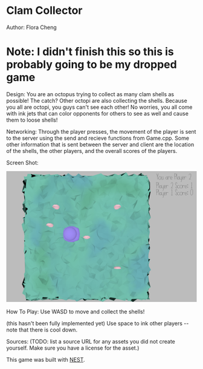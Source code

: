 # Clam Collector

Author: Flora Cheng

# Note: I didn't finish this so this is probably going to be my dropped game

Design: You are an octopus trying to collect as many clam shells as possible! The catch? Other octopi are also collecting the shells. Because you all are octopi, you guys can't see each other! No worries, you all come with ink jets that can color opponents for others to see as well and cause them to loose shells!

Networking: 
Through the player presses, the movement of the player is sent to the server using the send and recieve functions from Game.cpp. Some other information that is sent between the server and client are the location of the shells, the other players, and the overall scores of the players.

<!-- (TODO: How does your game implement client/server multiplayer? What messages are transmitted? Where in the code?) -->

Screen Shot:

![Screen Shot](screenshot.png)

How To Play:
Use WASD to move and collect the shells!

(this hasn't been fully implemented yet) Use space to ink other players -- note that there is cool down.
<!-- (TODO: describe the controls and (if needed) goals/strategy.) -->

Sources: (TODO: list a source URL for any assets you did not create yourself. Make sure you have a license for the asset.)

This game was built with [NEST](NEST.md).

